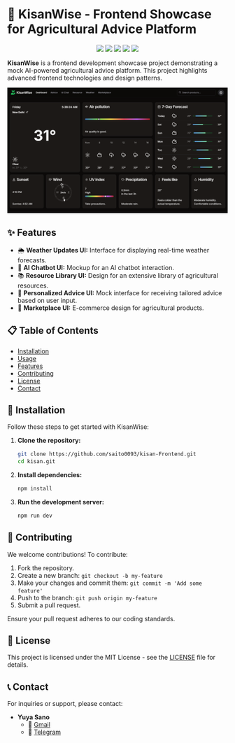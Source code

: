 # 🌾 KisanWise - Frontend Showcase for Agricultural Advice Platform

<p align="center">
  <img src="https://img.shields.io/badge/Next.js-000000?style=for-the-badge&logo=nextdotjs&logoColor=white"/>
  <img src="https://img.shields.io/badge/TailwindCSS-38B2AC?style=for-the-badge&logo=tailwind-css&logoColor=white"/>
  <img src="https://img.shields.io/badge/React-20232A?style=for-the-badge&logo=react&logoColor=61DAFB"/>
  <img src="https://img.shields.io/badge/TypeScript-007ACC?style=for-the-badge&logo=typescript&logoColor=white"/>
  <img src="https://img.shields.io/github/license/DavyJonesCodes/kisanWise?style=for-the-badge" />
</p>

**KisanWise** is a frontend development showcase project demonstrating a mock AI-powered agricultural advice platform. This project highlights advanced frontend technologies and design patterns.

![dashboard](./public/Images/dashboard.png)

## ✨ Features

- 🌦 **Weather Updates UI:** Interface for displaying real-time weather forecasts.
- 🤖 **AI Chatbot UI:** Mockup for an AI chatbot interaction.
- 📚 **Resource Library UI:** Design for an extensive library of agricultural resources.
- 🌱 **Personalized Advice UI:** Mock interface for receiving tailored advice based on user input.
- 🛒 **Marketplace UI:** E-commerce design for agricultural products.

## 📋 Table of Contents

- [Installation](#installation)
- [Usage](#usage)
- [Features](#features)
- [Contributing](#contributing)
- [License](#license)
- [Contact](#contact)

## 🚀 Installation

Follow these steps to get started with KisanWise:

1. **Clone the repository:**

   ```sh
   git clone https://github.com/saito0093/kisan-Frontend.git
   cd kisan.git
   ```

2. **Install dependencies:**

   ```sh
   npm install
   ```

3. **Run the development server:**

   ```sh
   npm run dev
   ```

## 🌟 Contributing

We welcome contributions! To contribute:

1. Fork the repository.
2. Create a new branch: `git checkout -b my-feature`
3. Make your changes and commit them: `git commit -m 'Add some feature'`
4. Push to the branch: `git push origin my-feature`
5. Submit a pull request.

Ensure your pull request adheres to our coding standards.

## 📄 License

This project is licensed under the MIT License - see the [LICENSE](./LICENSE) file for details.

## 📞 Contact

For inquiries or support, please contact:

- **Yuya Sano**
  - 📧 [Gmail](mailto:andersn0093@gmail.com)
  - 📧 [Telegram](https://t.me/andersn0093)
